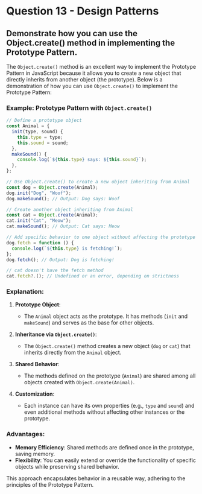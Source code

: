 # Question 13 - Design Patterns

## Demonstrate how you can use the Object.create() method in implementing the Prototype Pattern.

The `Object.create()` method is an excellent way to implement the Prototype Pattern in JavaScript because it allows you to create a new object that directly inherits from another object (the prototype). Below is a demonstration of how you can use `Object.create()` to implement the Prototype Pattern:

### Example: Prototype Pattern with `Object.create()`

```javascript
// Define a prototype object
const Animal = {
  init(type, sound) {
    this.type = type;
    this.sound = sound;
  },
  makeSound() {
    console.log(`${this.type} says: ${this.sound}`);
  },
};

// Use Object.create() to create a new object inheriting from Animal
const dog = Object.create(Animal);
dog.init("Dog", "Woof");
dog.makeSound(); // Output: Dog says: Woof

// Create another object inheriting from Animal
const cat = Object.create(Animal);
cat.init("Cat", "Meow");
cat.makeSound(); // Output: Cat says: Meow

// Add specific behavior to one object without affecting the prototype
dog.fetch = function () {
  console.log(`${this.type} is fetching!`);
};
dog.fetch(); // Output: Dog is fetching!

// cat doesn't have the fetch method
cat.fetch?.(); // Undefined or an error, depending on strictness
```

### Explanation:
1. **Prototype Object**:
   - The `Animal` object acts as the prototype. It has methods (`init` and `makeSound`) and serves as the base for other objects.
   
2. **Inheritance via `Object.create()`**:
   - The `Object.create()` method creates a new object (`dog` or `cat`) that inherits directly from the `Animal` object.

3. **Shared Behavior**:
   - The methods defined on the prototype (`Animal`) are shared among all objects created with `Object.create(Animal)`.

4. **Customization**:
   - Each instance can have its own properties (e.g., `type` and `sound`) and even additional methods without affecting other instances or the prototype.

### Advantages:
- **Memory Efficiency**: Shared methods are defined once in the prototype, saving memory.
- **Flexibility**: You can easily extend or override the functionality of specific objects while preserving shared behavior.

This approach encapsulates behavior in a reusable way, adhering to the principles of the Prototype Pattern.